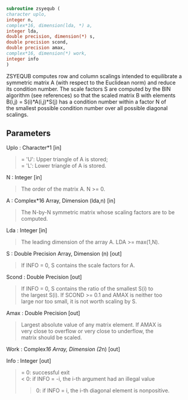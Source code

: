 ```fortran  
subroutine zsyequb (  
character uplo,  
integer n,  
complex*16, dimension(lda, *) a,  
integer lda,  
double precision, dimension(*) s,  
double precision scond,  
double precision amax,  
complex*16, dimension(*) work,  
integer info  
)  
```  
  
ZSYEQUB computes row and column scalings intended to equilibrate a  
symmetric matrix A (with respect to the Euclidean norm) and reduce  
its condition number. The scale factors S are computed by the BIN  
algorithm (see references) so that the scaled matrix B with elements  
B(i,j) = S(i)*A(i,j)*S(j) has a condition number within a factor N of  
the smallest possible condition number over all possible diagonal  
scalings.  
  
## Parameters  
Uplo : Character*1 [in]  
> = 'U':  Upper triangle of A is stored;  
> = 'L':  Lower triangle of A is stored.  
  
N : Integer [in]  
> The order of the matrix A. N >= 0.  
  
A : Complex*16 Array, Dimension (lda,n) [in]  
> The N-by-N symmetric matrix whose scaling factors are to be  
> computed.  
  
Lda : Integer [in]  
> The leading dimension of the array A. LDA >= max(1,N).  
  
S : Double Precision Array, Dimension (n) [out]  
> If INFO = 0, S contains the scale factors for A.  
  
Scond : Double Precision [out]  
> If INFO = 0, S contains the ratio of the smallest S(i) to  
> the largest S(i). If SCOND >= 0.1 and AMAX is neither too  
> large nor too small, it is not worth scaling by S.  
  
Amax : Double Precision [out]  
> Largest absolute value of any matrix element. If AMAX is  
> very close to overflow or very close to underflow, the  
> matrix should be scaled.  
  
Work : Complex*16 Array, Dimension (2*n) [out]  
  
Info : Integer [out]  
> = 0:  successful exit  
> < 0:  if INFO = -i, the i-th argument had an illegal value  
> > 0:  if INFO = i, the i-th diagonal element is nonpositive.  
  
